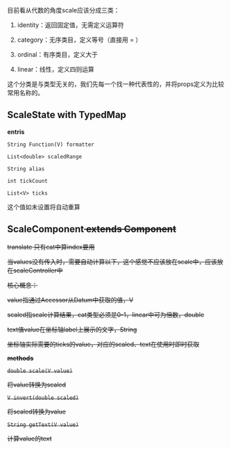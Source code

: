 目前看从代数的角度scale应该分成三类：

1. identity：返回固定值，无需定义运算符

2. category：无序类目，定义等号（直接用 = ）
3. ordinal：有序类目，定义大于
4. linear：线性，定义四则运算

这个分类是与类型无关的，我们先每一个找一种代表性的，并将props定义为比较常用名称的。

## ScaleState<V> with TypedMap

**entris**

`String Function(V) formatter`

`List<double> scaledRange`

`String alias`

`int tickCount`

`List<V> ticks`

这个值如未设置将自动重算



## ScaleComponent<S extends ScaleState> extends Component<S>

translate 只有cat中算index要用

当values没有传入时，需要自动计算以下，这个感觉不应该放在scale中，应该放在scaleController中



核心概念：

value指通过Accessor从Datum中获取的值，V

scaled指scale计算结果，cat类型必须是0-1，linear中可为倍数，double

text值value在坐标轴label上展示的文字，String



坐标轴实际需要的ticks的value，对应的scaled、text在使用时即时获取

**methods**

`double scale(V value)`

将value转换为scaled

`V invert(double scaled)`

将scaled转换为value

`String getText(V value)`

计算value的text

